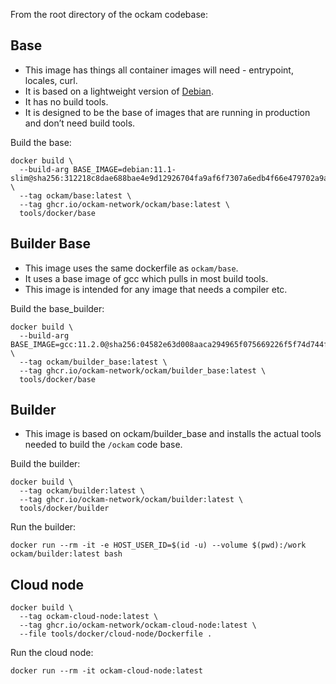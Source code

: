 
From the root directory of the ockam codebase:

## Base

- This image has things all container images will need - entrypoint, locales, curl.
- It is based on a lightweight version of [Debian](https://hub.docker.com/_/debian).
- It has no build tools.
- It is designed to be the base of images that are running in production and don’t need build tools.

Build the base:

```
docker build \
  --build-arg BASE_IMAGE=debian:11.1-slim@sha256:312218c8dae688bae4e9d12926704fa9af6f7307a6edb4f66e479702a9af5a0c \
  --tag ockam/base:latest \
  --tag ghcr.io/ockam-network/ockam/base:latest \
  tools/docker/base
```

## Builder Base

- This image uses the same dockerfile as `ockam/base`.
- It uses a base image of gcc which pulls in most build tools.
- This image is intended for any image that needs a compiler etc.

Build the base_builder:

```
docker build \
  --build-arg BASE_IMAGE=gcc:11.2.0@sha256:04582e63d008aaca294965f075669226f5f74d744f38904f1ad0f00a9590a6e0 \
  --tag ockam/builder_base:latest \
  --tag ghcr.io/ockam-network/ockam/builder_base:latest \
  tools/docker/base
```

## Builder

- This image is based on ockam/builder_base and installs the actual tools needed to build the `/ockam` code base.

Build the builder:

```
docker build \
  --tag ockam/builder:latest \
  --tag ghcr.io/ockam-network/ockam/builder:latest \
  tools/docker/builder
```

Run the builder:

```
docker run --rm -it -e HOST_USER_ID=$(id -u) --volume $(pwd):/work ockam/builder:latest bash
```

## Cloud node

```
docker build \
  --tag ockam-cloud-node:latest \
  --tag ghcr.io/ockam-network/ockam-cloud-node:latest \
  --file tools/docker/cloud-node/Dockerfile .
```

Run the cloud node:

```
docker run --rm -it ockam-cloud-node:latest
```

